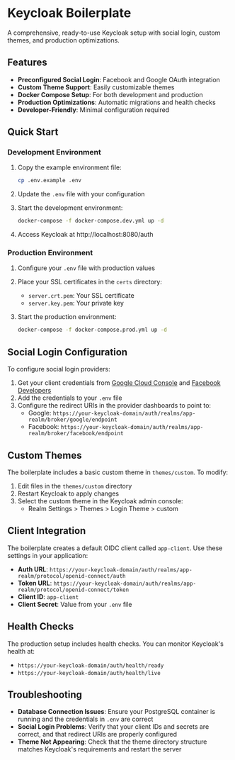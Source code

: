 # Keycloak Boilerplate

A comprehensive, ready-to-use Keycloak setup with social login, custom themes, and production optimizations.

## Features

- **Preconfigured Social Login**: Facebook and Google OAuth integration
- **Custom Theme Support**: Easily customizable themes
- **Docker Compose Setup**: For both development and production
- **Production Optimizations**: Automatic migrations and health checks
- **Developer-Friendly**: Minimal configuration required

## Quick Start

### Development Environment

1. Copy the example environment file:
   ```bash
   cp .env.example .env
   ```

2. Update the `.env` file with your configuration

3. Start the development environment:
   ```bash
   docker-compose -f docker-compose.dev.yml up -d
   ```

4. Access Keycloak at http://localhost:8080/auth

### Production Environment

1. Configure your `.env` file with production values

2. Place your SSL certificates in the `certs` directory:
   - `server.crt.pem`: Your SSL certificate
   - `server.key.pem`: Your private key

3. Start the production environment:
   ```bash
   docker-compose -f docker-compose.prod.yml up -d
   ```

## Social Login Configuration

To configure social login providers:

1. Get your client credentials from [Google Cloud Console](https://console.cloud.google.com/) and [Facebook Developers](https://developers.facebook.com/)
2. Add the credentials to your `.env` file
3. Configure the redirect URIs in the provider dashboards to point to:
   - Google: `https://your-keycloak-domain/auth/realms/app-realm/broker/google/endpoint`
   - Facebook: `https://your-keycloak-domain/auth/realms/app-realm/broker/facebook/endpoint`

## Custom Themes

The boilerplate includes a basic custom theme in `themes/custom`. To modify:

1. Edit files in the `themes/custom` directory
2. Restart Keycloak to apply changes
3. Select the custom theme in the Keycloak admin console:
   - Realm Settings > Themes > Login Theme > custom

## Client Integration

The boilerplate creates a default OIDC client called `app-client`. Use these settings in your application:

- **Auth URL**: `https://your-keycloak-domain/auth/realms/app-realm/protocol/openid-connect/auth`
- **Token URL**: `https://your-keycloak-domain/auth/realms/app-realm/protocol/openid-connect/token`
- **Client ID**: `app-client`
- **Client Secret**: Value from your `.env` file

## Health Checks

The production setup includes health checks. You can monitor Keycloak's health at:
- `https://your-keycloak-domain/auth/health/ready`
- `https://your-keycloak-domain/auth/health/live`

## Troubleshooting

- **Database Connection Issues**: Ensure your PostgreSQL container is running and the credentials in `.env` are correct
- **Social Login Problems**: Verify that your client IDs and secrets are correct, and that redirect URIs are properly configured
- **Theme Not Appearing**: Check that the theme directory structure matches Keycloak's requirements and restart the server

